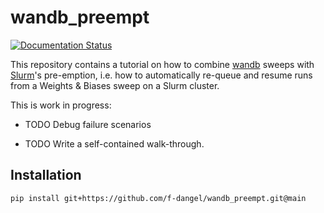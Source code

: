 # wandb_preempt

[![Documentation Status](https://readthedocs.org/projects/wandb-preempt/badge/?version=latest)](https://wandb-preempt.readthedocs.io/en/latest/?badge=latest)

This repository contains a tutorial on how to combine [wandb](https://wandb.ai/) sweeps
with [Slurm](https://slurm.schedmd.com/)'s pre-emption, i.e. how to automatically
re-queue and resume runs from a Weights & Biases sweep on a Slurm cluster.

This is work in progress:

- TODO Debug failure scenarios

- TODO Write a self-contained walk-through.

## Installation

```bash
pip install git+https://github.com/f-dangel/wandb_preempt.git@main
```
